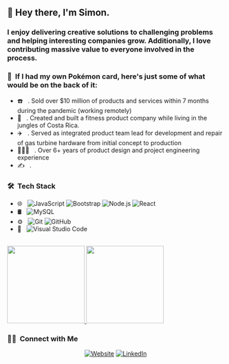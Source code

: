 <h2> 👋 Hey there, I'm Simon.</h2>

<h3> I enjoy delivering creative solutions to challenging problems and helping interesting companies grow.  
Additionally, I love contributing massive value to everyone involved in the process.</h3>

<h3> 🤔 &nbsp;If I had my own Pokémon card, here's just some of what would be on the back of it: </h3>

- ☎️ &nbsp; . Sold over $10 million of products and services within 7 months during the pandemic (working remotely)
- 🌴 &nbsp; . Created and built a fitness product company while living in the jungles of Costa Rica.
- ✈️ &nbsp; . Served as integrated product team lead for development and repair of gas turbine hardware from initial concept to production
- 👨🏻‍💻 &nbsp; . Over 6+ years of product design and project engineering experience
- ✍️ &nbsp; . 

<h3> 🛠 &nbsp;Tech Stack</h3>


- 🌐 &nbsp;
  ![JavaScript](https://img.shields.io/badge/-JavaScript-333333?style=flat&logo=javascript)
  ![Bootstrap](https://img.shields.io/badge/-Bootstrap-333333?style=flat&logo=bootstrap&logoColor=563D7C)
  ![Node.js](https://img.shields.io/badge/-Node.js-333333?style=flat&logo=node.js)
  ![React](https://img.shields.io/badge/-React-333333?style=flat&logo=react)
- 🛢 &nbsp;
  ![MySQL](https://img.shields.io/badge/-MySQL-333333?style=flat&logo=mysql)
- ⚙️ &nbsp;
  ![Git](https://img.shields.io/badge/-Git-333333?style=flat&logo=git)
  ![GitHub](https://img.shields.io/badge/-GitHub-333333?style=flat&logo=github)
- 🔧 &nbsp;
  ![Visual Studio Code](https://img.shields.io/badge/-Visual%20Studio%20Code-333333?style=flat&logo=visual-studio-code&logoColor=007ACC)


<br/>

<a href="https://github.com/simoncheam">
  <img height="180em" src="https://github-readme-stats.vercel.app/api?username=simoncheam&theme=buefy&show_icons=true" />
  <img height="180em" src="https://github-readme-stats.vercel.app/api/top-langs/?username=simoncheam&theme=buefy&layout=compact" />
</a>

<br/>

<h3> 🤝🏻 &nbsp;Connect with Me </h3>

<p align="center">
<a href="https://www.simoncheam.com/"><img alt="Website" src="https://img.shields.io/badge/Website-www.simoncheam.com-blue?style=flat-square&logo=google-chrome"></a>
<a href="https://www.linkedin.com/in/simoncheam/"><img alt="LinkedIn" src="https://img.shields.io/badge/LinkedIn-Simon%20Cheam-blue?style=flat-square&logo=linkedin"></a>


</p>
